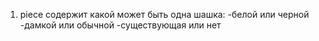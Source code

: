 1) piece содержит какой может быть одна шашка: -белой или черной
                                               -дамкой или обычной
                                               -существующая или нет
